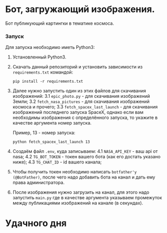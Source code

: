 # Бот, загружающий изображения. 



Бот публикующий картингки в тематике космоса.

### Запуск

Для запуска необходимо иметь Python3:

1. Установленный Python3.
2. Скачать данный репозиторий и установить зависимости из `requirements.txt` командой:
   ```
   pip install -r requirements.txt
   ```
3. Далее нужно запустить один из этих файлов для скачивания изображений:
    3.1 `epic_photo.py` - для скачивания изображений Земли;
    3.2 `fetch_nasa_pictures` - для скачивания изображений космоса и прочего;
    3.3 `fetch_spacex_last_launch` - для скачивания изображений последнего запуска SpaceX, однако если вам необходимы изображения с определённого запуска, то укажите в качестве аргумента номер запуска. 

    Пример, 13 - номер запуска: 
    ``` 
    python fetch_spacex_last_launch 13 
    ``` 

4. Создаём файл `.env`, куда записываем:
    4.1 `NASA_API_KEY` - ваш api от nasa;
    4.2 `TG_BOT_TOKEN` - токен вашего бота (как его достать указано ниже);
    4.3 `TG_CHAT_ID` - id вашего канала;

5. Чтобы получить токен необходимо написать `botfather'y (@BotFather)`, после чего надо добавить бота на канал и дать ему права администратора. 

6. После изображения нужно загрузить на канал, для этого надо запустить `main.py` где в качестве аргумента указываем промежуток между публикациями изображений на канале (в секундах).




# Удачного дня